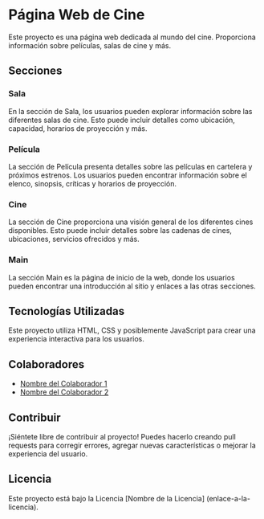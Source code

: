 # Página Web de Cine

Este proyecto es una página web dedicada al mundo del cine. Proporciona información sobre películas, salas de cine y más.

## Secciones

### Sala

En la sección de Sala, los usuarios pueden explorar información sobre las diferentes salas de cine. Esto puede incluir detalles como ubicación, capacidad, horarios de proyección y más.

### Película

La sección de Película presenta detalles sobre las películas en cartelera y próximos estrenos. Los usuarios pueden encontrar información sobre el elenco, sinopsis, críticas y horarios de proyección.

### Cine

La sección de Cine proporciona una visión general de los diferentes cines disponibles. Esto puede incluir detalles sobre las cadenas de cines, ubicaciones, servicios ofrecidos y más.

### Main

La sección Main es la página de inicio de la web, donde los usuarios pueden encontrar una introducción al sitio y enlaces a las otras secciones.

## Tecnologías Utilizadas

Este proyecto utiliza HTML, CSS y posiblemente JavaScript para crear una experiencia interactiva para los usuarios.

## Colaboradores

- [Nombre del Colaborador 1](enlace-al-perfil-de-github)
- [Nombre del Colaborador 2](enlace-al-perfil-de-github)

## Contribuir

¡Siéntete libre de contribuir al proyecto! Puedes hacerlo creando pull requests para corregir errores, agregar nuevas características o mejorar la experiencia del usuario.

## Licencia

Este proyecto está bajo la Licencia [Nombre de la Licencia] (enlace-a-la-licencia).

